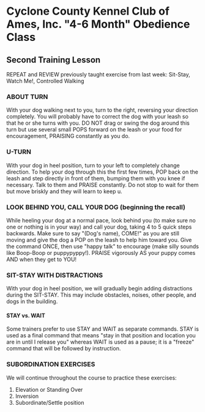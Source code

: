 # Cyclone County Kennel Club of Ames, Inc. "4-6 Month" Obedience Class


## Second Training Lesson
REPEAT and REVIEW previously taught exercise from last week: Sit-Stay, Watch Me!, Controlled Walking


### ABOUT TURN
With your dog walking next to you, turn to the right, reversing your direction completely. You will probably have to correct the dog with your leash so that he or she turns with you. DO NOT drag or swing the dog around this turn but use several small POPS forward on the leash or your food for encouragement, PRAISING constantly as you do.


### U-TURN
With your dog in heel position, turn to your left to completely change direction. To help your dog through this the first few times, POP back on the leash and step directly in front of them, bumping them with you knee if necessary. Talk to them and PRAISE constantly. Do not stop to wait for them but move briskly and they will learn to keep u.


### LOOK BEHIND YOU, CALL YOUR DOG (beginning the recall)
While heeling your dog at a normal pace, look behind you (to make sure no one or nothing is in your way) and call your dog, taking 4 to 5 quick steps backwards. Make sure to say "(Dog's name), COME!" as you are still moving and give the dog a POP on the leash to help him toward you. Give the command ONCE, then use "happy talk" to encourage (make silly sounds like Boop-Boop or puppypyppy!). PRAISE vigorously AS your puppy comes AND when they get to YOU!


### SIT-STAY WITH DISTRACTIONS
With your dog in heel position, we will gradually begin adding distractions during the SIT-STAY.
This may include obstacles, noises, other people, and dogs in the building.


#### STAY vs. WAIT
Some trainers prefer to use STAY and WAIT as separate commands. STAY is used as a final command that means "stay in that position and location you are in until I release you" whereas WAIT is used as a pause; it is a "freeze" command that will be followed by instruction.


### SUBORDINATION EXERCISES
We will continue throughout the course to practice these exercises:
1. Elevation or Standing Over
2. Inversion
3. Subordinate/Settle position
